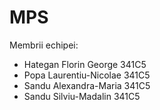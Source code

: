 # MPS
Membrii echipei:
- Hategan Florin George 341C5
- Popa Laurentiu-Nicolae 341C5
- Sandu Alexandra-Maria 341C5
- Sandu Silviu-Madalin 341C5
